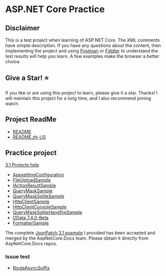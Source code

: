 ﻿# ASP.NET Core Practice

## Disclaimer

This is a test project when learning of ASP.NET Core. The XML comments have simple description. If you have any questions about the content, then implementing the project and using <a href="https://www.postman.com" target="_blank">Postman</a> or <a href="https://www.telerik.com/fiddler" target="_blank">Fiddler</a> to understand the test results will help you learn. A few examples make the browser a better choice.

## Give a Star! :star:

If you like or are using this project to learn, please give it a star. Thanks! I will maintain this project for a long time, and I also recommend joining watch.

## Project ReadMe

* [README](src/3.1/README.md)
* [README.zh-US](src/3.1/README.zh-US.md)

## Practice project

[3.1 Projects help](src/3.1/)

* [AppsettingConfiguration](src/3.1/AppsettingConfiguration/)
* [FileUploadSample](src/3.1/FileUploadSample/)
* [IActionResultSample](src/3.1/IActionResultSample/)
* [QueryMaskSample](src/3.1/IHttpClientFactory/QueryMaskSample/)
* [QueryMaskSqliteSample](src/3.1/IHttpClientFactory/QueryMaskSqliteSample/)
* [HttpClientSample](src/3.1/IHttpClientFactory/HttpClientSample/)
* [HttpClientConsoleSample](src/3.1/IHttpClientFactory/HttpClientConsoleSample/)
* [QueryMaskSqliteHangfireSample](src/3.1/IHttpClientFactory/QueryMaskSqliteHangfireSample/)
* [OData 7.4.0-Beta](src/3.1/OData/7.4.0-beta)
* [FormatterSample](src/3.1/FormatterSample)

 The complete <a href="https://github.com/dotnet/AspNetCore.Docs/tree/master/aspnetcore/web-api/jsonpatch/samples/3.1/api"  target="_blank">JsonPatch 3.1 example</a> I provided has been accepted and merged by the AspNetCore.Docs team. Please obtain it directly from AspNetCore.Docs repos.

### Issue test

* [RouteAsyncSuffix](src/3.1/Issue/RouteAsyncSuffix/)
